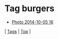 <!--
title: Tag burgers
date: 2020-06-28T14:57:48.918Z
tags:
-->
# Tag burgers

 * [Photo 2014-10-05 16](99234602337.md)

| [Tags](tags.md) | [Top](index.md) |
